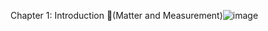 Chapter 1: Introduction (Matter and Measurement)![image](https://user-images.githubusercontent.com/81922082/213487207-211dcbb9-386d-438f-8923-0a1635f57a8b.png)
